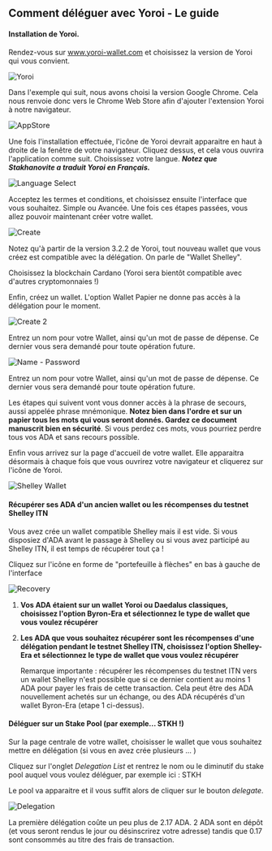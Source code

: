 ## Comment déléguer avec Yoroi - Le guide

#### Installation de Yoroi.

Rendez-vous sur www.yoroi-wallet.com et choisissez la version de Yoroi qui vous convient.

<img src="./yoroi1.png"  title="Yoroi" style="zoom:100%;" />

Dans l'exemple qui suit, nous avons choisi la version Google Chrome. Cela nous renvoie donc vers le Chrome Web Store afin d'ajouter l'extension Yoroi à notre navigateur.

<img src="./yoroi2.png" title="AppStore" style="zoom:105%;" />

Une fois l'installation effectuée, l'icône de Yoroi devrait apparaitre en haut à droite de la fenêtre de votre navigateur. Cliquez dessus, et cela vous ouvrira l'application comme suit. Choississez votre langue. ***Notez que Stakhanovite a traduit Yoroi en Français.***

<img src="./yoroi3.png" title="Language Select" style="zoom:105%;" />

Acceptez les termes et conditions, et choisissez ensuite l'interface que vous souhaitez. Simple ou Avancée. Une fois ces étapes passées, vous allez pouvoir maintenant créer votre wallet.

<img src="./yoroi4.png" title="Create" style="zoom:105%;" />


Notez qu'à partir de la version 3.2.2 de Yoroi, tout nouveau wallet que vous créez est compatible avec la délégation. On parle de "Wallet Shelley".

Choisissez la blockchain Cardano (Yoroi sera bientôt compatible avec d'autres cryptomonnaies !)

Enfin, créez un wallet. L'option Wallet Papier ne donne pas accès à la délégation pour le moment.


<img src="./yoroi5.png" title="Create 2" style="zoom:105%;" />

Entrez un nom pour votre Wallet, ainsi qu'un mot de passe de dépense. Ce dernier vous sera demandé pour toute opération future.

<img src="./yoroi6.png" title="Name - Password" style="zoom:105%;" />

Entrez un nom pour votre Wallet, ainsi qu'un mot de passe de dépense. Ce dernier vous sera demandé pour toute opération future.

Les étapes qui suivent vont vous donner accès à la phrase de secours, aussi appelée phrase mnémonique. **Notez bien dans l'ordre et sur un papier tous les mots qui vous seront donnés. Gardez ce document manuscrit bien en sécurité**. Si vous perdez ces mots, vous pourriez perdre tous vos ADA et sans recours possible.

Enfin vous arrivez sur la page d'accueil de votre wallet. Elle apparaitra désormais à chaque fois que vous ouvrirez votre navigateur et cliquerez sur l'icône de Yoroi.


<img src="./yoroi7.png" title="Shelley Wallet" style="zoom:105%;" />

#### Récupérer ses ADA d'un ancien wallet ou les récompenses du testnet Shelley ITN

Vous avez crée un wallet compatible Shelley mais il est vide. Si vous disposiez d'ADA avant le passage à Shelley ou si vous avez participé au Shelley ITN, il est temps de récupérer tout ça !

Cliquez sur l'icône en forme de "portefeuille à flèches" en bas à gauche de l'interface


<img src="./yoroi8.png" title="Recovery" style="zoom:105%;" />

1) **Vos ADA étaient sur un wallet Yoroi ou Daedalus classiques, choisissez l'option Byron-Era et sélectionnez le type de wallet que vous voulez récupérer**

2) **Les ADA que vous souhaitez récupérer sont les récompenses d'une délégation pendant le testnet Shelley ITN, choisissez l'option Shelley-Era  et sélectionnez le type de wallet que vous voulez récupérer**

    Remarque importante : récupérer les récompenses du testnet ITN vers un wallet Shelley n'est possible que si ce dernier contient au moins 1 ADA pour payer les frais de cette transaction. Cela peut être des ADA nouvellement achetés sur un échange, ou des ADA récupérés d'un wallet Byron-Era (etape 1 ci-dessus).

#### Déléguer sur un Stake Pool (par exemple... STKH !)

Sur la page centrale de votre wallet, choisisser le wallet que vous souhaitez mettre en délégation (si vous en avez crée plusieurs ... )

Cliquez sur l'onglet *Delegation List* et rentrez le nom ou le diminutif du stake pool auquel vous voulez déléguer, par exemple ici : STKH

Le pool va apparaitre et il vous suffit alors de cliquer sur le bouton *delegate*. 

<img src="./yoroi9.png" title="Delegation" style="zoom:105%;" />

La première délégation coûte un peu plus de 2.17 ADA. 2 ADA sont en dépôt (et vous seront rendus le jour ou désinscrirez votre adresse) tandis que 0.17 sont consommés au titre des frais de transaction.
